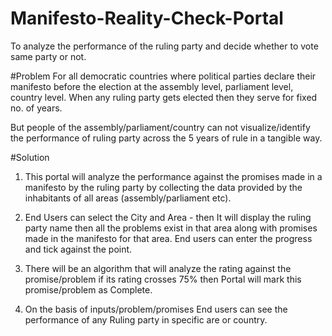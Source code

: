 # Manifesto-Reality-Check-Portal
To analyze the performance of the ruling party and decide whether to vote same party or not.

#Problem
For all democratic countries where political parties declare their manifesto before the election at the assembly level, parliament level, country level. When any ruling party gets elected then they serve for fixed no. of years.

But people of the assembly/parliament/country can not visualize/identify the performance of ruling party across the 5 years of rule in a tangible way.

#Solution
1. This portal will analyze the performance against the promises made in a manifesto by the ruling party by collecting the data provided by the inhabitants of all areas (assembly/parliament etc).

2. End Users can select the City and Area - then It will display the ruling party name then all the problems exist in that area along with promises made in the manifesto for that area. End users can enter the progress and tick against the point.

3. There will be an algorithm that will analyze the rating against the promise/problem if its rating crosses 75% then Portal will mark this promise/problem as Complete.

4. On the basis of inputs/problem/promises End users can see the performance of any Ruling party in specific are or country.
